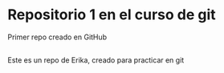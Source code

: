 # Repositorio 1 en el curso de git 
Primer repo creado en GitHub
##
Este es un repo de Erika, creado para practicar en git 
